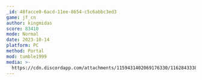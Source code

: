 ```yaml
---
_id: 48facce0-6acd-11ee-8654-c5c6abbc3ed3
game: jf_cn
author: kingmidas
score: 83410
mode: Normal
date: 2023-10-14
platform: PC
method: Portal
mod: tumble1999
media: >-
  https://cdn.discordapp.com/attachments/1159431402069176330/1162843338945335386/33f8b252-61d5-4b90-ba7a-0b2bbb0aa676.jpg?ex=653d6940&is=652af440&hm=237f70689465ac63f54d636b88a40c946a681e7aa8db9b6f20a60c1de8ab7cdc&
---
```


